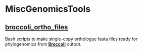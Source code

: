# MiscGenomicsTools

## [broccoli_ortho_files](/broccoli_ortho_files)

Bash scripts to make single-copy orthologue fasta files ready for phylogenomics from [**Broccoli**](https://github.com/rderelle/Broccoli) output.
